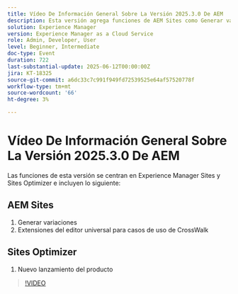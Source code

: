 ```yaml
---
title: Vídeo De Información General Sobre La Versión 2025.3.0 De AEM
description: Esta versión agrega funciones de AEM Sites como Generar variaciones, Compatibilidad con pasos cruzados en el editor universal y un nuevo lanzamiento de producto en Sites Optimizer.
solution: Experience Manager
version: Experience Manager as a Cloud Service
role: Admin, Developer, User
level: Beginner, Intermediate
doc-type: Event
duration: 722
last-substantial-update: 2025-06-12T00:00:00Z
jira: KT-18325
source-git-commit: a6dc33c7c991f949fd72539525e64af57520778f
workflow-type: tm+mt
source-wordcount: '66'
ht-degree: 3%

---
```



# Vídeo De Información General Sobre La Versión 2025.3.0 De AEM

Las funciones de esta versión se centran en Experience Manager Sites y Sites Optimizer e incluyen lo siguiente:

## AEM Sites

1. Generar variaciones
1. Extensiones del editor universal para casos de uso de CrossWalk

## Sites Optimizer

1. Nuevo lanzamiento del producto

>[!VIDEO](https://video.tv.adobe.com/v/3463868/?learn=on&enablevpops&captions=spa)
